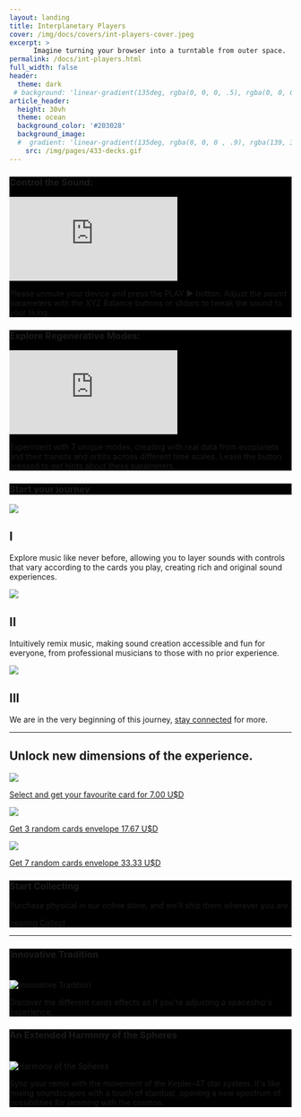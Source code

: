 ```yaml
---
layout: landing
title: Interplanetary Players 
cover: /img/docs/covers/int-players-cover.jpeg
excerpt: >
      Imagine turning your browser into a turntable from outer space. 
permalink: /docs/int-players.html
full_width: false
header:
  theme: dark
 # background: 'linear-gradient(135deg, rgba(0, 0, 0, .5), rgba(0, 0, 0, .5),)'
article_header:
  height: 30vh
  theme: ocean
  background_color: '#203028' 
  background_image:
  #  gradient: 'linear-gradient(135deg, rgba(0, 0, 0 , .9), rgba(139, 34, 139, .9))'
    src: /img/pages/433-decks.gif
---
```





<!-- New section for "Control the Sound:" -->
<section class="grid">
  <article class="cell cell--bordered cell--12">
    <div class="hero hero--center hero--dark" style='background-color: #000;'>
      <div class="hero__content">
        <h3>Control the Sound:</h3>
        <div class="container">
          <iframe src="https://play.maar.world/?g=335&s=1&c=0" class="responsive-iframe" title="Control the Sound Interactive" frameborder="0" allow="accelerometer; autoplay; clipboard-write; encrypted-media; gyroscope; picture-in-picture; web-share" allowfullscreen></iframe>
        </div>
        <p>Please unmute your device and press the PLAY ▶️ button. Adjust the sound parameters with the XYZ Balance buttons or sliders to tweak the sound to your liking.</p>
      </div>
    </div>
    <div class="hero hero--center hero--dark" style='background-color: #000;'>
      <div class="hero__content">
        <h3>Explore Regenerative Modes:</h3>
        <div class="container">
          <iframe src="https://play.maar.world/?g=8&s=0&c=21" class="responsive-iframe" title="Explore Regenerative Modes Interactive" frameborder="0" allow="accelerometer; autoplay; clipboard-write; encrypted-media; gyroscope; picture-in-picture; web-share" allowfullscreen></iframe>
        </div>
        <p>Experiment with 7 unique modes, creating with real data from exoplanets and their transits and orbits across different time scales. Leave the button pressed to get hints about these parameters.</p>
      </div>
    </div>
  </article>
</section>

<div class="p-4"></div>
<div class="padding: ($spacer * 6);"></div>




  <div class="p-4"></div>
  <div class="grid">
    <div class="cell cell--bordered cell--12">

<div class="hero hero--center" style="background-color: #000000;">
  <div class="hero__content">
    <h3>Start your journey</h3>
  </div>
</div>

<script>
  {%- include scripts/lib/swiper.js -%}
  var SOURCES = window.TEXT_VARIABLES.sources;
  window.Lazyload.js(SOURCES.jquery, function() {
    $('.swiper-demo--0').swiper();
    $('.swiper-demo--1').swiper();
    $('.swiper-demo--2').swiper();
    $('.swiper-demo--3').swiper();
    $('.swiper-demo--4').swiper({ animation: true });
  });
</script>

<div class="swiper my-3 swiper-demo swiper-demo--image swiper-demo--3">
  <div class="swiper__wrapper">
    <!-- Slide 1 -->
    <div class="swiper__slide">
      <img class="lightbox-ignore" src="/img/docs/int-players/07_ip-card.jpg" style="max-width: 800px;"/>
      <div class="text-content">
        <h2>I</h2>
        <p>Explore music like never before, allowing you to layer sounds with controls that vary according to the cards you play, creating rich and original sound experiences.</p>
      </div>
    </div>
    <!-- Slide 2 -->
    <div class="swiper__slide">
      <img class="lightbox-ignore" src="/img/landing/cards-back.png" style="max-width: 800px;"/>
      <div class="text-content">
        <h2>II</h2>
        <p>Intuitively remix music, making sound creation accessible and fun for everyone, from professional musicians to those with no prior experience.</p>
      </div>
    </div>
    <!-- Slide 3 -->
    <div class="swiper__slide">
      <img class="lightbox-ignore" src="/img/docs/int-players/08_ip-max-24.jpg" style="max-width: 800px;"/>
      <div class="text-content">
        <h2>III</h2>
        <p>We are in the very beginning of this journey, <a href="https://maar.world/subscribe" target="_blank">stay connected</a> for more.</p>
      </div>
    </div>
  </div>
  <div class="swiper__button swiper__button--prev fas fa-chevron-left"></div>
  <div class="swiper__button swiper__button--next fas fa-chevron-right"></div>
</div>
</div></div>
<div class="p-4"></div>

<hr>

<div class="cards-container">
  <h2>Unlock new dimensions of the experience.</h2> <!-- Added title for the section -->
  
  <div class="grid grid--p-3">
    <!-- Card 1: Select and get your favourite card -->
    <div class="cell cell--12 cell--lg-4 content">
      <a href="https://maarworld.gumroad.com/l/020-Maar-Sky-Sounds-2-Card-IX">
        <div class="card card--clickable">
          <div class="card__image">
            <img class="image" src="/img/landing/2024_ss-5.jpeg"/>
          </div>
          <div class="card__content">
            <p>Select and get your favourite card for 7.00 U$D <i class="fas fa-arrow-down"></i></p>
          </div>
        </div>
      </a>
    </div>
    <!-- Card 2: Get 3 random cards envelope -->
    <div class="cell cell--12 cell--lg-4 content">
      <a href="https://maarworld.gumroad.com/l/3envelope">
        <div class="card card--clickable">
          <div class="card__image">
            <img class="image" src="/img/landing/2024_ss-6.jpeg"/>
          </div>
          <div class="card__content">
            <p>Get 3 random cards envelope 17.67 U$D <i class="fas fa-arrow-down"></i></p>
          </div>
        </div>
      </a>
    </div>
    <!-- Card 3: Get 7 random cards envelope -->
    <div class="cell cell--12 cell--lg-4 content">
      <a href="https://maarworld.gumroad.com/l/7envelopeX">
        <div class="card card--clickable">
          <div class="card__image">
            <img class="image" src="/img/landing/2024_ss-7.jpeg"/>
          </div>
          <div class="card__content">
            <p>Get 7 random cards envelope 33.33 U$D <i class="fas fa-arrow-down"></i></p>
          </div>
        </div>
      </a>
    </div>
  </div>
    <!-- Section 2: Start Collecting -->
    <div class="hero hero--center hero--dark" style='background-color: #000;'>
      <div class="hero__content">
        <h3>Start Collecting</h3>
        <p>Purchase physical in our online store, and we'll ship them wherever you are.</p>
        <a class="button button--primary button--rounded button--l" href="/cards"><span class="material-symbols-outlined">hearing</span> Collect</a>
      </div>
    </div>
</div>

<div class="p-4"></div>

<hr>

<div class="p-4"></div>


<div class="grid">
  <div class="cell cell--bordered cell--12">
    <!-- Section 1: Innovative Tradition -->
    <div class="hero hero--center hero--dark" style='background-color: #000;'>
      <div class="hero__content">
        <h3>Innovative Tradition</h3>
        <img src="/img/pages/433-suits.gif" alt="Innovative Tradition" style="max-width: 100%; height: auto; margin-top: 20px;">
        <p>Discover the different cards effects as if you're adjusting a spaceship's experience.</p>
      </div>
    </div>
    <!-- Section 2: An Extended Harmony of the Spheres -->
    <div class="hero hero--center hero--dark" style='background-color: #000;'>
      <div class="hero__content">
        <h3>An Extended Harmony of the Spheres</h3>
        <img src="/img/docs/int-players/Planetary_Musical_Scales_from_Harmony_of_the_Worlds.jpg" alt="Harmony of the Spheres" style="max-width: 100%; height: auto; margin-top: 20px;">
        <p>Sync your remix with the movement of the Kepler-47 star system. It's like mixing soundscapes with a touch of stardust, opening a new spectrum of possibilities for jamming with the cosmos.</p>
      </div>
    </div>
  </div>
</div>